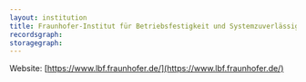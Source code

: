```yaml
---
layout: institution
title: Fraunhofer-Institut für Betriebsfestigkeit und Systemzuverlässigkeit
recordsgraph: 
storagegraph: 
---
```


Website: [https://www.lbf.fraunhofer.de/](https://www.lbf.fraunhofer.de/)
